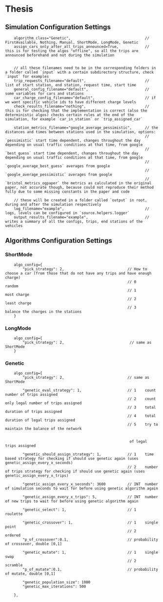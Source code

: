 # Thesis

## Simulation Configuration Settings
		algorithm_class="Genetic",                                  // FirstAvailable, Nothing, Manual, ShortMode, LongMode, Genetic
		assign_cars_only_after_all_trips_announced=True,            // this is for testing the algos "offline", so all the trips are announced beforehand and not during the simulation            

		
		// all these filenames need to be in the corresponding folders in a folder called `input` with a certain subdirectory structure, check `input` for examples
		trip_requests_filename="default",                           // list of start station, end station, request time, start time 
		general_config_filename="default",                          // some variables for cars and stations
		car_charge_config_filename="default",                       // if we want specific vehicle ids to have different charge levels
		check_results_filename="nothing",                           // this is for checking that the implementation is correct (also the deterministic algos) checks certain rules at the end of the simulation, for example `car_in_station` or `trip_assigned_car`
		
		station_metrics_filename="google_average_pessimistic",      // the distances and times between stations used in the simulation, options:
		                                                            // `pessimistic` start time dependent, changes throughout the day depending on usual traffic conditions at that time, from google
		                                                            // `best_guess` start time dependent, changes throughout the day depending on usual traffic conditions at that time, from google
		                                                            // `google_average_best_guess` averages from google
		                                                            // `google_average_pessimistic` averages from google
		                                                            // `bristol_metrics_ogpaper` the metrics as calculated in the original paper, not accurate though, because could not reproduce their method fully due to some missing constants in the paper and code

		// these will be created in a folder called `output` in root, during and after the simulation respectively
		log_filename="example",                                     // logs, levels can be configured in `source.helpers.logger`
		output_results_filename="example",                          // writes a summary of all the configs, trips, end stations of the vehicles 

## Algorithms Configuration Settings
### ShortMode
		algo_config={
			"pick_strategy": 2,                             // How to choose a car (from those that do not have any trips and have enough charge)    
			                                                // 0            random
			                                                // 1            most charge
			                                                // 2            least charge
			                                                // 3            balance the charges in the stations
		}
### LongMode
		algo_config={
			"pick_strategy": 2,                              // same as ShortMode
		}
### Genetic
		algo_config={
			"pick_strategy": 2,                             // same as ShortMode
			
			"genetic_eval_strategy": 1,                     // 1    count number of trips assigned
			                                                // 2    count only legal number of trips assigned
			                                                // 3    total duration of trips assigned
			                                                // 4    total duration of legal trips assigned
			                                                // 5    try to maintain the balance of the network
			                                                 
			                                                 
			                                                 of legal trips assigned
			                                                
			"genetic_should_assign_strategy": 1,            // 1    time based strategy for checking if should use genetic again (uses genetic_assign_every_x_seconds)
			                                                // 2    number of trips strategy for checking if should use genetic again (uses genetic_assign_every_x_trips)
			                                                                                                    
			"genetic_assign_every_x_seconds": 3600          // INT  number of simulation seconds to wait for before using genetic algorithm again
			
			"genetic_assign_every_x_trips": 5,              // INT  number of new trips to wait for before using genetic algorithm again
            
            "genetic_select": 1,                            // 1    roulette
            
            "genetic_crossover": 1,                         // 1    single point
			                                                // 2    ordered
			"p_of_crossover":0.1,                           // probability of crossover, double [0,1]                                                
			                                                
			"genetic_mutate": 1,                            // 1    single swap
			                                                // 2    scramble
			"p_of_mutate":0.1,                              // probability of mutate, double [0,1]
			
			"genetic_population_size": 1000
			"genetic_max_iterations": 500
			                                                   
		},

